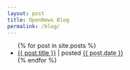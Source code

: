 ```yaml
---
layout: post
title: OpenNews Blog
permalink: /blog/
---
```

<ul>
  {% for post in site.posts %}
    <li>
      <a href="{{ post.url }}">{{ post.title }}</a> | posted <abbr class="timeago" title="{{ post.date }}">{{ post.date }}</abbr>
    </li>
  {% endfor %}
</ul>
